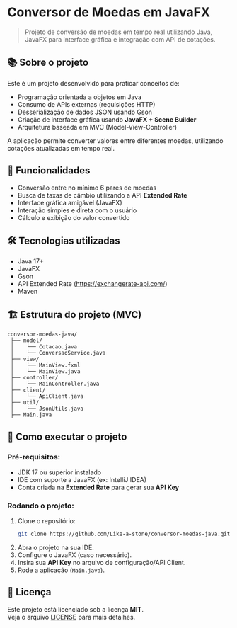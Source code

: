 # Conversor de Moedas em JavaFX

> Projeto de conversão de moedas em tempo real utilizando Java, JavaFX para interface gráfica e integração com API de cotações.

## 📚 Sobre o projeto

Este é um projeto desenvolvido para praticar conceitos de:
- Programação orientada a objetos em Java
- Consumo de APIs externas (requisições HTTP)
- Desserialização de dados JSON usando Gson
- Criação de interface gráfica usando **JavaFX + Scene Builder**
- Arquitetura baseada em MVC (Model-View-Controller)

A aplicação permite converter valores entre diferentes moedas, utilizando cotações atualizadas em tempo real.

## 🎯 Funcionalidades

- Conversão entre no mínimo 6 pares de moedas
- Busca de taxas de câmbio utilizando a API **Extended Rate**
- Interface gráfica amigável (JavaFX)
- Interação simples e direta com o usuário
- Cálculo e exibição do valor convertido

## 🛠️ Tecnologias utilizadas

- Java 17+
- JavaFX
- Gson
- API Extended Rate (https://exchangerate-api.com/)
- Maven

## 🏗️ Estrutura do projeto (MVC)

```
conversor-moedas-java/
 ├── model/
 │    └── Cotacao.java
 │    └── ConversaoService.java
 ├── view/
 │    └── MainView.fxml
 │    └── MainView.java
 ├── controller/
 │    └── MainController.java
 ├── client/
 │    └── ApiClient.java
 ├── util/
 │    └── JsonUtils.java
 ├── Main.java
```

## 🚀 Como executar o projeto

### Pré-requisitos:
- JDK 17 ou superior instalado
- IDE com suporte a JavaFX (ex: IntelliJ IDEA)
- Conta criada na **Extended Rate** para gerar sua **API Key**

### Rodando o projeto:
1. Clone o repositório:
   ```bash
   git clone https://github.com/Like-a-stone/conversor-moedas-java.git
   ```
2. Abra o projeto na sua IDE.
3. Configure o JavaFX (caso necessário).
4. Insira sua **API Key** no arquivo de configuração/API Client.
5. Rode a aplicação (`Main.java`).


## 📄 Licença

Este projeto está licenciado sob a licença **MIT**.  
Veja o arquivo [LICENSE](LICENSE) para mais detalhes.
